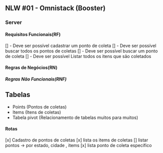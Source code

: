 ## NLW #01 - Omnistack (Booster)

### Server

#### Requisitos Funcionais(RF)

[] - Deve ser possível cadastrar um ponto de coleta
[] - Deve ser possível buscar todos os pontos de coletas
[] - Deve ser possível buscar um ponto de coleta
[] - Deve ser possível Listar todos os itens que são coletados

#### Regras de Negócios(RN)

##### Regras Não Funcionais(RNF)

## Tabelas

- Points (Pontos de coletas)
- Items (Itens de coletas)
- Tabela pivot (Relacionamento de tabelas muitos para muitos)

#### Rotas

[x] Cadastro de pontos de coletas
[x] lista os items de coletas
[] listar pontos -> por estado, cidade , items
[x] lista ponto de coleta especifico
